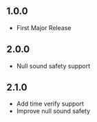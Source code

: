 ## 1.0.0

- First Major Release

## 2.0.0

- Null sound safety support

## 2.1.0

- Add time verify support
- Improve null sound safety
